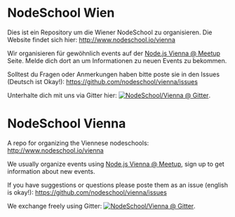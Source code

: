 # NodeSchool Wien

Dies ist ein Repository um die Wiener NodeSchool zu organisieren. Die Website findet sich hier:  http://www.nodeschool.io/vienna

Wir organisieren für gewöhnlich events auf der [Node.js Vienna @ Meetup](https://www.meetup.com/nodejs-vienna/) Seite. Melde dich dort an um Informationen zu neuen Events zu bekommen.

Solltest du Fragen oder Anmerkungen haben bitte poste sie in den Issues (Deutsch ist Okay!): https://github.com/nodeschool/vienna/issues

Unterhalte dich mit uns via Gitter hier: [![NodeSchool/Vienna @ Gitter](https://badges.gitter.im/nodeschool/vienna.svg)](https://gitter.im/nodeschool/vienna?utm_source=badge&utm_medium=badge&utm_campaign=pr-badge).

# NodeSchool Vienna

A repo for organizing the Viennese nodeschools: http://www.nodeschool.io/vienna

We usually organize events using [Node.js Vienna @ Meetup](https://www.meetup.com/nodejs-vienna/), sign up to get information about new events.

If you have suggestions or questions please poste them as an issue (english is okay!): https://github.com/nodeschool/vienna/issues

We exchange freely using Gitter: [![NodeSchool/Vienna @ Gitter](https://badges.gitter.im/nodeschool/vienna.svg)](https://gitter.im/nodeschool/vienna?utm_source=badge&utm_medium=badge&utm_campaign=pr-badge).

